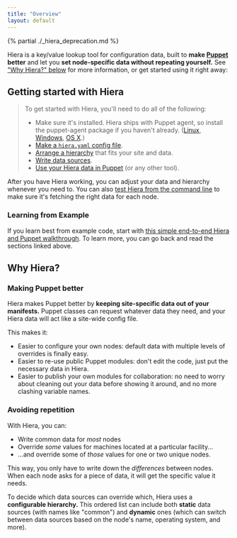 ```yaml
---
title: "Overview"
layout: default
---
```



[puppet]: /puppet
[config]: ./configuring.html
[data_sources]: ./data_sources.html
[hierarchy]: ./hierarchy.html
[with_puppet]: ./puppet.html
[command_line]: ./command_line.html
[complete_example]: ./complete_example.html
[linux]: /puppet/latest/reference/install_linux.html
[windows]: /puppet/latest/reference/install_windows.html
[os x]: /puppet/latest/reference/install_osx.html

{% partial ./_hiera_deprecation.md %}

Hiera is a key/value lookup tool for configuration data, built to **make [Puppet][] better** and let you **set node-specific data without repeating yourself.** See ["Why Hiera?" below](#why-hiera) for more information, or get started using it right away:

## Getting started with Hiera


> To get started with Hiera, you'll need to do all of the following:
>
> * Make sure it's installed. Hiera ships with Puppet agent, so install the puppet-agent package if you haven't already. ([Linux][], [Windows][], [OS X][].)
> * [Make a `hiera.yaml` config file][config].
> * [Arrange a hierarchy][hierarchy] that fits your site and data.
> * [Write data sources][data_sources].
> * [Use your Hiera data in Puppet][with_puppet] (or any other tool).

After you have Hiera working, you can adjust your data and hierarchy whenever you need to. You can also [test Hiera from the command line][command_line] to make sure it's fetching the right data for each node.

### Learning from Example

If you learn best from example code, start with [this simple end-to-end Hiera and Puppet walkthrough][complete_example]. To learn more, you can go back and read the sections linked above.


## Why Hiera?


### Making Puppet better

Hiera makes Puppet better by **keeping site-specific data out of your manifests.** Puppet classes can request whatever data they need, and your Hiera data will act like a site-wide config file.

This makes it:

* Easier to configure your own nodes: default data with multiple levels of overrides is finally easy.
* Easier to re-use public Puppet modules: don't edit the code, just put the necessary data in Hiera.
* Easier to publish your own modules for collaboration: no need to worry about cleaning out your data before showing it around, and no more clashing variable names.

### Avoiding repetition

With Hiera, you can:

* Write common data for _most_ nodes
* Override _some_ values for machines located at a particular facility...
* ...and override some of _those_ values for one or two unique nodes.

This way, you only have to write down the _differences_ between nodes. When each node asks for a piece of data, it will get the specific value it needs.

To decide which data sources can override which, Hiera uses a **configurable hierarchy.** This ordered list can include both **static** data sources (with names like "common") and **dynamic** ones (which can switch between data sources based on the node's name, operating system, and more).


